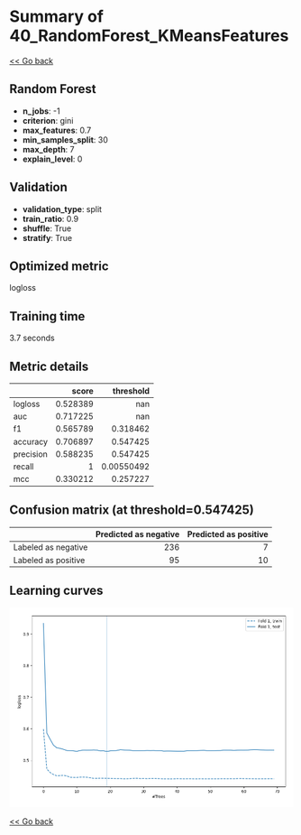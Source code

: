 # Summary of 40_RandomForest_KMeansFeatures

[<< Go back](../README.md)


## Random Forest
- **n_jobs**: -1
- **criterion**: gini
- **max_features**: 0.7
- **min_samples_split**: 30
- **max_depth**: 7
- **explain_level**: 0

## Validation
 - **validation_type**: split
 - **train_ratio**: 0.9
 - **shuffle**: True
 - **stratify**: True

## Optimized metric
logloss

## Training time

3.7 seconds

## Metric details
|           |    score |    threshold |
|:----------|---------:|-------------:|
| logloss   | 0.528389 | nan          |
| auc       | 0.717225 | nan          |
| f1        | 0.565789 |   0.318462   |
| accuracy  | 0.706897 |   0.547425   |
| precision | 0.588235 |   0.547425   |
| recall    | 1        |   0.00550492 |
| mcc       | 0.330212 |   0.257227   |


## Confusion matrix (at threshold=0.547425)
|                     |   Predicted as negative |   Predicted as positive |
|:--------------------|------------------------:|------------------------:|
| Labeled as negative |                     236 |                       7 |
| Labeled as positive |                      95 |                      10 |

## Learning curves
![Learning curves](learning_curves.png)

[<< Go back](../README.md)
